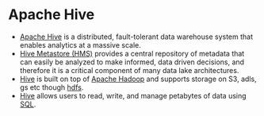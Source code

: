 # Apache Hive
- [Apache Hive](https://hive.apache.org/) is a distributed, fault-tolerant data warehouse system that enables analytics at a massive scale. 
- [Hive Metastore (HMS)]() provides a central repository of metadata that can easily be analyzed to make informed, data driven decisions, and therefore it is a critical component of many data lake architectures. 
- [Hive]() is built on top of [Apache Hadoop](../ApacheHadoop/Readme.md) and supports storage on S3, adls, gs etc though [hdfs](https://github.com/Anshul619/HLD-System-Designs/blob/main/9_FileStorages/ApacheHDFS.md). 
- [Hive]() allows users to read, write, and manage petabytes of data using [SQL]().